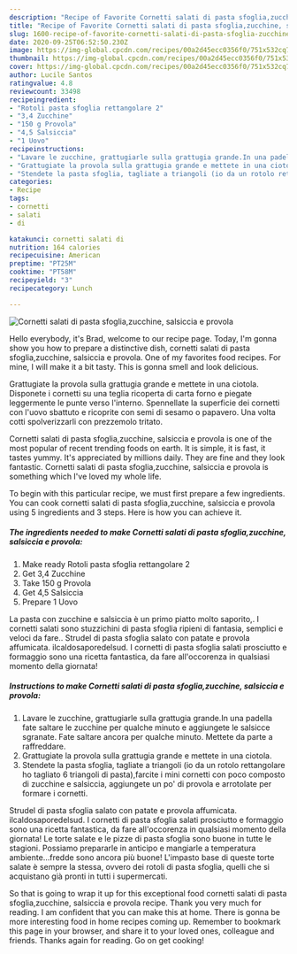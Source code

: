 ```yaml
---
description: "Recipe of Favorite Cornetti salati di pasta sfoglia,zucchine, salsiccia e provola"
title: "Recipe of Favorite Cornetti salati di pasta sfoglia,zucchine, salsiccia e provola"
slug: 1600-recipe-of-favorite-cornetti-salati-di-pasta-sfoglia-zucchine-salsiccia-e-provola
date: 2020-09-25T06:52:50.230Z
image: https://img-global.cpcdn.com/recipes/00a2d45ecc0356f0/751x532cq70/cornetti-salati-di-pasta-sfogliazucchine-salsiccia-e-provola-recipe-main-photo.jpg
thumbnail: https://img-global.cpcdn.com/recipes/00a2d45ecc0356f0/751x532cq70/cornetti-salati-di-pasta-sfogliazucchine-salsiccia-e-provola-recipe-main-photo.jpg
cover: https://img-global.cpcdn.com/recipes/00a2d45ecc0356f0/751x532cq70/cornetti-salati-di-pasta-sfogliazucchine-salsiccia-e-provola-recipe-main-photo.jpg
author: Lucile Santos
ratingvalue: 4.8
reviewcount: 33498
recipeingredient:
- "Rotoli pasta sfoglia rettangolare 2"
- "3,4 Zucchine"
- "150 g Provola"
- "4,5 Salsiccia"
- "1 Uovo"
recipeinstructions:
- "Lavare le zucchine, grattugiarle sulla grattugia grande.In una padella fate saltare le zucchine per qualche minuto e aggiungete le salsicce sgranate. Fate saltare ancora per qualche minuto. Mettete da parte a raffreddare."
- "Grattugiate la provola sulla grattugia grande e mettete in una ciotola."
- "Stendete la pasta sfoglia, tagliate a triangoli (io da un rotolo rettangolare ho tagliato 6 triangoli di pasta),farcite i mini cornetti con poco composto di zucchine e salsiccia, aggiungete un po&#39; di provola e arrotolate per formare i cornetti."
categories:
- Recipe
tags:
- cornetti
- salati
- di

katakunci: cornetti salati di 
nutrition: 164 calories
recipecuisine: American
preptime: "PT25M"
cooktime: "PT58M"
recipeyield: "3"
recipecategory: Lunch

---
```



![Cornetti salati di pasta sfoglia,zucchine, salsiccia e provola](https://img-global.cpcdn.com/recipes/00a2d45ecc0356f0/751x532cq70/cornetti-salati-di-pasta-sfogliazucchine-salsiccia-e-provola-recipe-main-photo.jpg)

Hello everybody, it's Brad, welcome to our recipe page. Today, I'm gonna show you how to prepare a distinctive dish, cornetti salati di pasta sfoglia,zucchine, salsiccia e provola. One of my favorites food recipes. For mine, I will make it a bit tasty. This is gonna smell and look delicious.

Grattugiate la provola sulla grattugia grande e mettete in una ciotola. Disponete i cornetti su una teglia ricoperta di carta forno e piegate leggermente le punte verso l&#39;interno. Spennellate la superficie dei cornetti con l&#39;uovo sbattuto e ricoprite con semi di sesamo o papavero. Una volta cotti spolverizzarli con prezzemolo tritato.

Cornetti salati di pasta sfoglia,zucchine, salsiccia e provola is one of the most popular of recent trending foods on earth. It is simple, it is fast, it tastes yummy. It's appreciated by millions daily. They are fine and they look fantastic. Cornetti salati di pasta sfoglia,zucchine, salsiccia e provola is something which I've loved my whole life.


To begin with this particular recipe, we must first prepare a few ingredients. You can cook cornetti salati di pasta sfoglia,zucchine, salsiccia e provola using 5 ingredients and 3 steps. Here is how you can achieve it.

<!--inarticleads1-->

##### The ingredients needed to make Cornetti salati di pasta sfoglia,zucchine, salsiccia e provola:

1. Make ready Rotoli pasta sfoglia rettangolare 2
1. Get 3,4 Zucchine
1. Take 150 g Provola
1. Get 4,5 Salsiccia
1. Prepare 1 Uovo


La pasta con zucchine e salsiccia è un primo piatto molto saporito,. I cornetti salati sono stuzzichini di pasta sfoglia ripieni di fantasia, semplici e veloci da fare.. Strudel di pasta sfoglia salato con patate e provola affumicata. ilcaldosaporedelsud. I cornetti di pasta sfoglia salati prosciutto e formaggio sono una ricetta fantastica, da fare all&#39;occorenza in qualsiasi momento della giornata! 

<!--inarticleads2-->

##### Instructions to make Cornetti salati di pasta sfoglia,zucchine, salsiccia e provola:

1. Lavare le zucchine, grattugiarle sulla grattugia grande.In una padella fate saltare le zucchine per qualche minuto e aggiungete le salsicce sgranate. Fate saltare ancora per qualche minuto. Mettete da parte a raffreddare.
1. Grattugiate la provola sulla grattugia grande e mettete in una ciotola.
1. Stendete la pasta sfoglia, tagliate a triangoli (io da un rotolo rettangolare ho tagliato 6 triangoli di pasta),farcite i mini cornetti con poco composto di zucchine e salsiccia, aggiungete un po&#39; di provola e arrotolate per formare i cornetti.


Strudel di pasta sfoglia salato con patate e provola affumicata. ilcaldosaporedelsud. I cornetti di pasta sfoglia salati prosciutto e formaggio sono una ricetta fantastica, da fare all&#39;occorenza in qualsiasi momento della giornata! Le torte salate e le pizze di pasta sfoglia sono buone in tutte le stagioni. Possiamo prepararle in anticipo e mangiarle a temperatura ambiente…fredde sono ancora più buone! L&#39;impasto base di queste torte salate è sempre la stessa, ovvero dei rotoli di pasta sfoglia, quelli che si acquistano già pronti in tutti i supermercati. 

So that is going to wrap it up for this exceptional food cornetti salati di pasta sfoglia,zucchine, salsiccia e provola recipe. Thank you very much for reading. I am confident that you can make this at home. There is gonna be more interesting food in home recipes coming up. Remember to bookmark this page in your browser, and share it to your loved ones, colleague and friends. Thanks again for reading. Go on get cooking!
